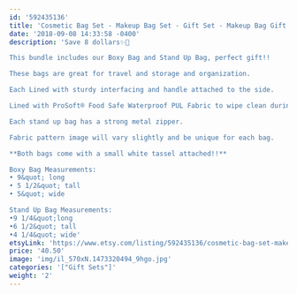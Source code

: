 ```yaml
---
id: '592435136'
title: 'Cosmetic Bag Set - Makeup Bag Set - Gift Set - Makeup Bag Gift - Teacher Gift - Bridesmaid Gift - Best Friend Gift'
date: '2018-09-08 14:33:58 -0400'
description: 'Save 8 dollars✨🎉

This bundle includes our Boxy Bag and Stand Up Bag, perfect gift!!

These bags are great for travel and storage and organization.

Each Lined with sturdy interfacing and handle attached to the side.

Lined with ProSoft® Food Safe Waterproof PUL Fabric to wipe clean during use. 

Each stand up bag has a strong metal zipper. 

Fabric pattern image will vary slightly and be unique for each bag.

**Both bags come with a small white tassel attached!!**

Boxy Bag Measurements:
• 9&quot; long
• 5 1/2&quot; tall
• 5&quot; wide

Stand Up Bag Measurements:
•9 1/4&quot;long
•6 1/2&quot; tall
•4 1/4&quot; wide'
etsyLink: 'https://www.etsy.com/listing/592435136/cosmetic-bag-set-makeup-bag-set-gift-set?utm_source=synctostaticsite&utm_medium=api&utm_campaign=api'
price: '40.50'
image: 'img/il_570xN.1473320494_9hgo.jpg'
categories: '["Gift Sets"]'
weight: '2'
---
```

